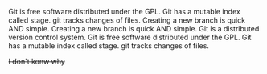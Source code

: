 Git is free software distributed under the GPL.
Git has a mutable index called stage.
git tracks changes of files.
Creating a new branch is quick AND simple.
Creating a new branch is quick AND simple.
Git is a distributed version control system.
Git is free software distributed under the GPL.
Git has a mutable index called stage.
git tracks changes of files.

~~I don't konw why~~
